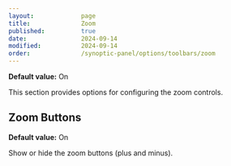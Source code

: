 ```yaml
---
layout:             page
title:              Zoom
published:          true
date:               2024-09-14
modified:           2024-09-14
order:              /synoptic-panel/options/toolbars/zoom
---
```

**Default value:** On

This section provides options for configuring the zoom controls.

## Zoom Buttons

**Default value:** On

Show or hide the zoom buttons (plus and minus).